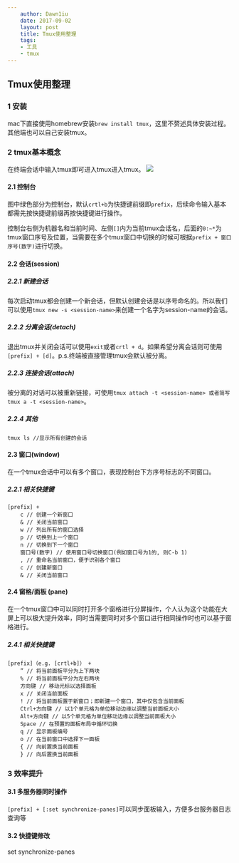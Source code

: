 ```yaml
---
    author: Dawn1iu
    date: 2017-09-02
    layout: post
    title: Tmux使用整理
    tags:
    - 工具	
	- tmux
---
```

## Tmux使用整理

### 1 安装

mac下直接使用homebrew安装`brew install tmux`，这里不赘述具体安装过程。其他端也可以自己安装tmux。

### 2 tmux基本概念

在终端会话中输入tmux即可进入tmux进入tmux。
![](http://upload-images.jianshu.io/upload_images/7557064-275439d64442ae21.jpg?imageMogr2/auto-orient/strip%7CimageView2/2/w/1240)

#### 2.1 控制台
图中绿色部分为控制台，默认`crtl+b`为快捷键前缀即`prefix`，后续命令输入基本都需先按快捷键前缀再按快捷键进行操作。

控制台右侧为机器名和当前时间、左侧`[]`内为当前tmux会话名，后面的`0:~*`为tmux窗口序号及位置，当需要在多个tmux窗口中切换的时候可根据`prefix + 窗口序号(数字)`进行切换。

#### 2.2 会话(session)
##### 2.2.1 新建会话
每次启动tmux都会创建一个新会话，但默认创建会话是以序号命名的。所以我们可以使用`tmux new -s <session-name>`来创建一个名字为session-name的会话。
##### 2.2.2 分离会话(detach)
退出tmux并关闭会话可以使用`exit`或者`crtl + d`。如果希望分离会话则可使用`[prefix] + [d]`。p.s.终端被直接管理tmux会默认被分离。
##### 2.2.3 连接会话(attach)
被分离的对话可以被重新链接，可使用`tmux attach -t <session-name> 或者简写 tmux a -t <session-name>`。
##### 2.2.4 其他
```
tmux ls //显示所有创建的会话
```

#### 2.3 窗口(window)
在一个tmux会话中可以有多个窗口，表现控制台下方序号标志的不同窗口。
##### 2.2.1 相关快捷键
```
[prefix] + 
	c // 创建一个新窗口
	& // 关闭当前窗口
	w // 列出所有的窗口选择
	p // 切换到上一个窗口
	n // 切换到下一个窗口
	窗口号(数字) // 使用窗口号切换窗口(例如窗口号为1的, 则C-b 1)
	, // 重命名当前窗口，便于识别各个窗口
	c // 创建新窗口
	& // 关闭当前窗口
```

#### 2.4 窗格/面板 (pane)
在一个tmux窗口中可以同时打开多个窗格进行分屏操作，个人认为这个功能在大屏上可以极大提升效率，同时当需要同时对多个窗口进行相同操作时也可以基于窗格进行。
##### 2.4.1 相关快捷键
```
[prefix]（e.g. [crtl+b]） + 
	” // 将当前面板平分为上下两块
	% // 将当前面板平分为左右两块
	方向键 // 移动光标以选择面板
	x // 关闭当前面板
	! // 将当前面板置于新窗口；即新建一个窗口，其中仅包含当前面板
	Ctrl+方向键 // 以1个单元格为单位移动边缘以调整当前面板大小
	Alt+方向键 // 以5个单元格为单位移动边缘以调整当前面板大小
	Space // 在预置的面板布局中循环切换
	q // 显示面板编号
	o // 在当前窗口中选择下一面板
	{ // 向前置换当前面板
	} // 向后置换当前面板
```


### 3 效率提升

#### 3.1 多服务器同时操作
`[prefix] + [:set synchronize-panes]`可以同步面板输入，方便多台服务器日志查询等

#### 3.2 快捷键修改


set synchronize-panes



















